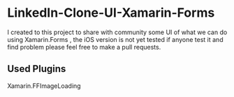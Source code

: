 # LinkedIn-Clone-UI-Xamarin-Forms
I created to this project to share with community some UI of what we can do using Xamarin.Forms , 
the iOS version is not yet tested if anyone test it and find problem please feel free to make a pull requests.
## Used Plugins 
Xamarin.FFImageLoading

